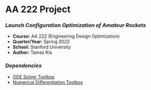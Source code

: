 # AA 222 Project
### _Launch Configuration Optimization of Amateur Rockets_

  - **Course:** AA 222 (Engineering Design Optimization)
  - **Quarter/Year:** Spring 2022
  - **School:** Stanford University
  - **Author:** Tamas Kis

### _Dependencies_

  - [ODE Solver Toolbox](https://www.mathworks.com/matlabcentral/fileexchange/103975-ode-solver-toolbox)
  - [Numerical Differentiation Toolbox](https://www.mathworks.com/matlabcentral/fileexchange/97267-numerical-differentiation-toolbox)
